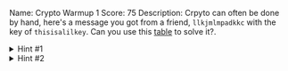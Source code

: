 Name: Crypto Warmup 1
Score: 75
Description: Crpyto can often be done by hand, here's a message you got from a friend, <code>llkjmlmpadkkc</code> with the key of <code>thisisalilkey</code>. Can you use this <a href='//2018shell1.picoctf.com/static/43f28853477d7b2ed52e0efbfb04dff7/table.txt'>table</a> to solve it?. 
<details><summary>Hint #1</summary>Submit your answer in our competition's flag format. For example, if you answer was 'hello', you would submit 'picoCTF{HELLO}' as the flag.</details><details><summary>Hint #2</summary>Please use all caps for the message.</details>
